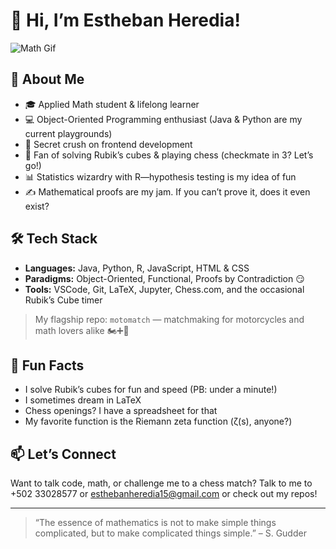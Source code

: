 # 👋 Hi, I’m Estheban Heredia!

![Math Gif](https://media.giphy.com/media/2woY1qgP4F5p6/giphy.gif)

## 🚀 About Me
- 🎓 Applied Math student & lifelong learner
- 💻 Object-Oriented Programming enthusiast (Java & Python are my current playgrounds)
- 🎨 Secret crush on frontend development
- 🧠 Fan of solving Rubik’s cubes & playing chess (checkmate in 3? Let’s go!)
- 📊 Statistics wizardry with R—hypothesis testing is my idea of fun
- ✍️ Mathematical proofs are my jam. If you can’t prove it, does it even exist?

## 🛠️ Tech Stack
- **Languages:** Java, Python, R, JavaScript, HTML & CSS  
- **Paradigms:** Object-Oriented, Functional, Proofs by Contradiction 😏  
- **Tools:** VSCode, Git, LaTeX, Jupyter, Chess.com, and the occasional Rubik’s Cube timer

> My flagship repo: `motomatch` — matchmaking for motorcycles and math lovers alike 🏍️➕🧮

## 🧩 Fun Facts
- I solve Rubik’s cubes for fun and speed (PB: under a minute!)
- I sometimes dream in LaTeX
- Chess openings? I have a spreadsheet for that
- My favorite function is the Riemann zeta function (ζ(s), anyone?)

## 📫 Let’s Connect
Want to talk code, math, or challenge me to a chess match? Talk to me to +502 33028577 or esthebanheredia15@gmail.com or check out my repos!

---

> “The essence of mathematics is not to make simple things complicated, but to make complicated things simple.” – S. Gudder
